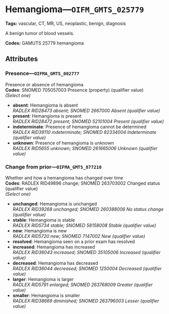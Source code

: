 # Hemangioma—`OIFM_GMTS_025779`

**Tags:** vascular, CT, MR, US, neoplastic, benign, diagnosis

A benign tumor of blood vessels.

**Codes:** GAMUTS 25779 hemangioma

## Attributes

### Presence—`OIFMA_GMTS_002777`

Presence or absence of hemangioma  
**Codes**: SNOMED 705057003 Presence (property) (qualifier value)  
*(Select one)*

- **absent**: Hemangioma is absent  
_RADLEX RID28473 absent; SNOMED 2667000 Absent (qualifier value)_
- **present**: Hemangioma is present  
_RADLEX RID28472 present; SNOMED 52101004 Present (qualifier value)_
- **indeterminate**: Presence of hemangioma cannot be determined  
_RADLEX RID39110 indeterminate; SNOMED 82334004 Indeterminate (qualifier value)_
- **unknown**: Presence of hemangioma is unknown  
_RADLEX RID5655 unknown; SNOMED 261665006 Unknown (qualifier value)_

### Change from prior—`OIFMA_GMTS_877210`

Whether and how a hemangioma has changed over time  
**Codes**: RADLEX RID49896 change; SNOMED 263703002 Changed status (qualifier value)  
*(Select one)*

- **unchanged**: Hemangioma is unchanged  
_RADLEX RID39268 unchanged; SNOMED 260388006 No status change (qualifier value)_
- **stable**: Hemangioma is stable  
_RADLEX RID5734 stable; SNOMED 58158008 Stable (qualifier value)_
- **new**: Hemangioma is new  
_RADLEX RID5720 new; SNOMED 7147002 New (qualifier value)_
- **resolved**: Hemangioma seen on a prior exam has resolved  
- **increased**: Hemangioma has increased  
_RADLEX RID36043 increased; SNOMED 35105006 Increased (qualifier value)_
- **decreased**: Hemangioma has decreased  
_RADLEX RID36044 decreased; SNOMED 1250004 Decreased (qualifier value)_
- **larger**: Hemangioma is larger  
_RADLEX RID5791 enlarged; SNOMED 263768009 Greater (qualifier value)_
- **smaller**: Hemangioma is smaller  
_RADLEX RID38669 diminished; SNOMED 263796003 Lesser (qualifier value)_